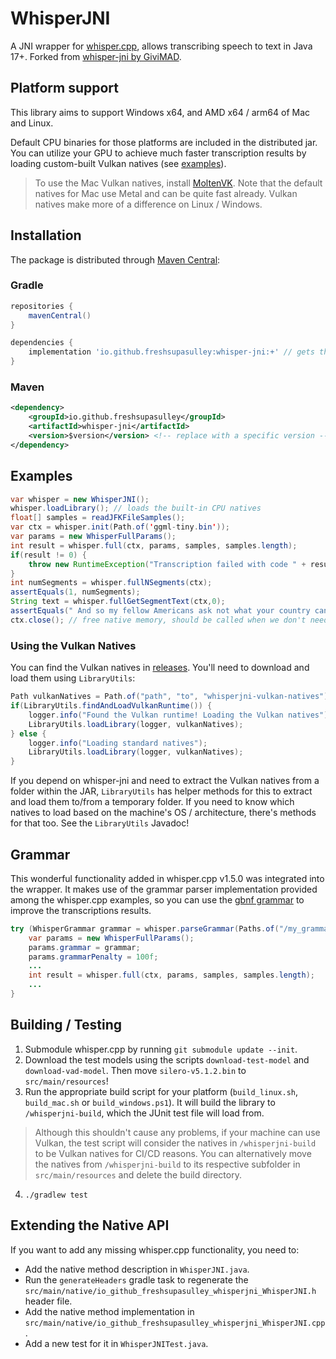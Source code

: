 # WhisperJNI

A JNI wrapper for [whisper.cpp](https://github.com/ggerganov/whisper.cpp), allows transcribing speech to text in Java 17+. Forked from [whisper-jni by GiviMAD](https://github.com/GiviMAD/whisper-jni).

## Platform support

This library aims to support Windows x64, and AMD x64 / arm64 of Mac and Linux.

Default CPU binaries for those platforms are included in the distributed jar. You can utilize your GPU to achieve much faster transcription results by loading custom-built Vulkan natives (see [examples](#examples)).
> To use the Mac Vulkan natives, install [MoltenVK](https://github.com/KhronosGroup/MoltenVK). Note that the default natives for Mac use Metal and can be quite fast already. Vulkan natives make more of a difference on Linux / Windows.

## Installation

The package is distributed through [Maven Central](https://central.sonatype.com/artifact/io.github.freshsupasulley/whisper-jni):

### Gradle

```gradle
repositories {
    mavenCentral()
}

dependencies {
    implementation 'io.github.freshsupasulley:whisper-jni:+' // gets the latest version
}
```

### Maven

```xml
<dependency>
    <groupId>io.github.freshsupasulley</groupId>
    <artifactId>whisper-jni</artifactId>
    <version>$version</version> <!-- replace with a specific version -->
</dependency>
```

## Examples

```java
var whisper = new WhisperJNI();
whisper.loadLibrary(); // loads the built-in CPU natives
float[] samples = readJFKFileSamples();
var ctx = whisper.init(Path.of('ggml-tiny.bin'));
var params = new WhisperFullParams();
int result = whisper.full(ctx, params, samples, samples.length);
if(result != 0) {
    throw new RuntimeException("Transcription failed with code " + result);
}
int numSegments = whisper.fullNSegments(ctx);
assertEquals(1, numSegments);
String text = whisper.fullGetSegmentText(ctx,0);
assertEquals(" And so my fellow Americans ask not what your country can do for you ask what you can do for your country.", text);
ctx.close(); // free native memory, should be called when we don't need the context anymore
```

### Using the Vulkan Natives

You can find the Vulkan natives in [releases](https://github.com/FreshSupaSulley/whisper-jni/releases). You'll need to download and load them using `LibraryUtils`:

```java
Path vulkanNatives = Path.of("path", "to", "whisperjni-vulkan-natives");
if(LibraryUtils.findAndLoadVulkanRuntime()) {
    logger.info("Found the Vulkan runtime! Loading the Vulkan natives");
    LibraryUtils.loadLibrary(logger, vulkanNatives);
} else {
    logger.info("Loading standard natives");
    LibraryUtils.loadLibrary(logger, vulkanNatives);
}
```

If you depend on whisper-jni and need to extract the Vulkan natives from a folder within the JAR, `LibraryUtils` has helper methods for this to extract and load them to/from a temporary folder. If you need to know which natives to load based on the machine's OS / architecture, there's methods for that too. See the `LibraryUtils` Javadoc!

## Grammar

This wonderful functionality added in whisper.cpp v1.5.0 was integrated into the wrapper.
It makes use of the grammar parser implementation provided among the whisper.cpp examples,
so you can use the [gbnf grammar](https://github.com/ggerganov/whisper.cpp/blob/master/grammars/) to improve the transcriptions results.
```java
try (WhisperGrammar grammar = whisper.parseGrammar(Paths.of("/my_grammar.gbnf"))) {
    var params = new WhisperFullParams();
    params.grammar = grammar;
    params.grammarPenalty = 100f;
    ...
    int result = whisper.full(ctx, params, samples, samples.length);
    ...
}
```

## Building / Testing

1. Submodule whisper.cpp by running `git submodule update --init`.
2. Download the test models using the scripts `download-test-model` and `download-vad-model`. Then move `silero-v5.1.2.bin` to `src/main/resources`!
3. Run the appropriate build script for your platform (`build_linux.sh`, `build_mac.sh` or `build_windows.ps1`). It will build the library to `/whisperjni-build`, which the JUnit test file will load from.
> Although this shouldn't cause any problems, if your machine can use Vulkan, the test script will consider the natives in `/whisperjni-build` to be Vulkan natives for CI/CD reasons.
> You can alternatively move the natives from `/whisperjni-build` to its respective subfolder in `src/main/resources` and delete the build directory.
4. `./gradlew test`

## Extending the Native API

If you want to add any missing whisper.cpp functionality, you need to:

- Add the native method description in `WhisperJNI.java`.
- Run the `generateHeaders` gradle task to regenerate the `src/main/native/io_github_freshsupasulley_whisperjni_WhisperJNI.h` header file.
- Add the native method implementation in `src/main/native/io_github_freshsupasulley_whisperjni_WhisperJNI.cpp`.
- Add a new test for it in `WhisperJNITest.java`.
